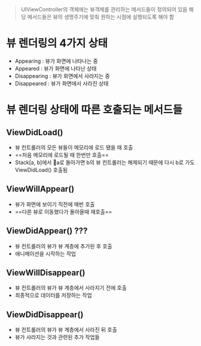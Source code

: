 
> UIViewController의 객체에는 뷰객체를 관리하는 메서드들이 정의되어 있음
> 해당 메서드들은 뷰의 생명주기에 맞춰 원하는 시점에 실행되도록 해야 함

# 뷰 렌더링의 4가지 상태
- Appearing : 뷰가 화면에 나타나는 중
- Appeared : 뷰가 화면에 나타난 상태
- Disappearing : 뷰가 화면에서 사라지는 중
- Disappeared : 뷰가 화면에서 사라진 상태

# 뷰 렌더링 상태에 따른 호출되는 메서드들
## ViewDidLoad()
- 뷰 컨트롤러의 모든 뷰들이 메모리에 로드 됐을 때 호출
- ==처음 메모리에 로드될 때 한번만 호출==
- Stack[a, b]에서 a로 돌아가면 b의 뷰 컨트롤러는 해제되기 때문에 다시 b로 가도 ViewDidLoad() 호출됨

## ViewWillAppear()
- 뷰가 화면에 보이기 직전에 매번 호출
- ==다른 뷰로 이동했다가 돌아올때 재호출==

## ViewDidAppear() ???
- 뷰 컨트롤러의 뷰가 뷰 계층에 추가된 후 호출
- 애니메이션을 시작하는 작업

## ViewWillDisappear()
- 뷰 컨트롤러의 뷰가 뷰 계층에서 사라지기 전에 호출
- 최종적으로 데이터를 저장하는 작업

## ViewDidDisappear()
- 뷰 컨트롤러의 뷰가 뷰 계층에서 사라진 뒤 호출
- 뷰가 사라지는 것과 관련된 추가 작업들